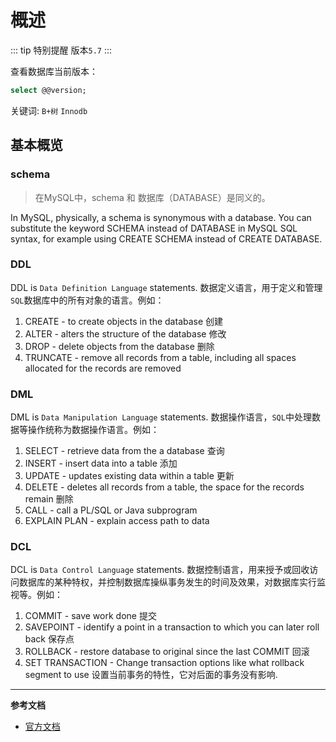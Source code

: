 # 概述

::: tip 特别提醒
版本`5.7` 
:::

查看数据库当前版本：
```sql
select @@version;
```

关键词: `B+树` `Innodb`


## 基本概览

### schema
> 在MySQL中，schema 和 数据库（DATABASE）是同义的。

In MySQL, physically, a schema is synonymous with a database. You can
substitute the keyword SCHEMA instead of DATABASE in MySQL SQL syntax,
for example using CREATE SCHEMA instead of CREATE DATABASE.

### DDL

DDL is `Data Definition Language` statements. 数据定义语言，用于定义和管理`SQL`数据库中的所有对象的语言。例如：
1. CREATE - to create objects in the database 创建
2. ALTER - alters the structure of the database 修改
3. DROP - delete objects from the database 删除
4. TRUNCATE  - remove all records from a table, including all spaces allocated for the records are removed

### DML

DML is `Data Manipulation Language` statements. 数据操作语言，`SQL`中处理数据等操作统称为数据操作语言。例如：
1. SELECT - retrieve data from the a database 查询
2. INSERT - insert data into a table 添加
3. UPDATE - updates existing data within a table 更新
4. DELETE - deletes all records from a table, the space for the records remain 删除
5. CALL - call a PL/SQL or Java subprogram
6. EXPLAIN PLAN - explain access path to data

### DCL

DCL is `Data Control Language` statements. 数据控制语言，用来授予或回收访问数据库的某种特权，并控制数据库操纵事务发生的时间及效果，对数据库实行监视等。例如：
1. COMMIT - save work done 提交
2. SAVEPOINT - identify a point in a transaction to which you can later roll back 保存点
3. ROLLBACK - restore database to original since the last COMMIT 回滚
4. SET TRANSACTION - Change transaction options like what rollback segment to use 设置当前事务的特性，它对后面的事务没有影响.

---

**参考文档**
- [官方文档](https://dev.mysql.com/doc/)